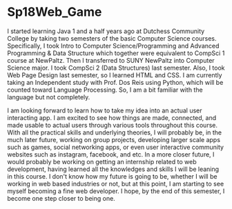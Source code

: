 # Sp18Web_Game
I started learning Java 1 and a half years ago at Dutchess Community College by taking two semesters of the basic Computer Science courses. Specifically, I took Intro to Computer Science/Programming and Advanced Programming & Data Structure which together were equivalent to CompSci 1 course at NewPaltz. Then I transferred to SUNY NewPaltz into Computer Science major. I took CompSci 2 (Data Structures) last semester. Also, I took Web Page Design last semester, so I learned HTML and CSS. I am currently taking an Independent study with Prof. Dos Reis using Python, which will be counted toward Language Processing. So, I am a bit familiar with the language but not completely.

I am looking forward to learn how to take my idea into an actual user interacting app. I am excited to see how things are made, connected, and made usable to actual users through various tools throughout this course. With all the practical skills and underlying theories, I will probably be, in the much later future, working on group projects, developing larger scale apps such as games, social networking apps, or even user interactive community websites such as instagram, facebook, and etc. In a more closer future, I would probably be working on getting an internship related to web development, having learned all the knowledges and skills I will be leaning in this course. I don't know how my future is going to be, whether I will be working in web based industries or not, but at this point, I am starting to see myself becoming a fine web developer. I hope, by the end of this semester, I become one step closer to being one.